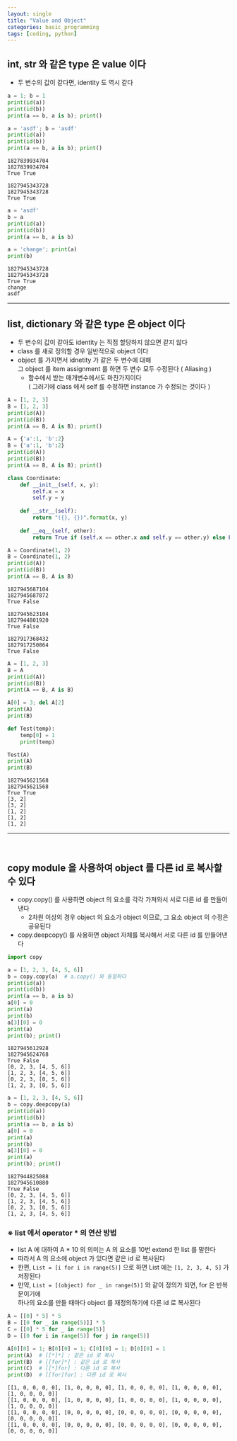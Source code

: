 ```yaml
---
layout: single
title: "Value and Object"
categories: basic_programming
tags: [coding, python]
---
```



## int, str 와 같은 type 은 value 이다
- 두 변수의 값이 같다면, identity 도 역시 같다


```python
a = 1; b = 1
print(id(a))
print(id(b))
print(a == b, a is b); print()

a = 'asdf'; b = 'asdf'
print(id(a))
print(id(b))
print(a == b, a is b); print()
```

    1827839934704
    1827839934704
    True True
    
    1827945343728
    1827945343728
    True True
    
    


```python
a = 'asdf'
b = a
print(id(a))
print(id(b))
print(a == b, a is b)

a = 'change'; print(a)
print(b)
```

    1827945343728
    1827945343728
    True True
    change
    asdf
    

<hr>

## list, dictionary 와 같은 type 은 object 이다
- 두 변수의 값이 같아도 identity 는 직접 할당하지 않으면 같지 않다
- class 를 새로 정의할 경우 일반적으로 object 이다
- object 를 가지면서 idnetity 가 같은 두 변수에 대해 <br>
  그 object 를 item assignment 를 하면 두 변수 모두 수정된다  ( Aliasing )
  - 함수에서 받는 매개변수에서도 마찬가지이다 <br>
    ( 그러기에 class 에서 self 를 수정하면 instance 가 수정되는 것이다 )


```python
A = [1, 2, 3]
B = [1, 2, 3]
print(id(A))
print(id(B))
print(A == B, A is B); print()

A = {'a':1, 'b':2}
B = {'a':1, 'b':2}
print(id(A))
print(id(B))
print(A == B, A is B); print()

class Coordinate:
    def __init__(self, x, y):
        self.x = x
        self.y = y
    
    def __str__(self):
        return "({}, {})".format(x, y)
    
    def __eq__(self, other):
        return True if (self.x == other.x and self.y == other.y) else False

A = Coordinate(1, 2)
B = Coordinate(1, 2)
print(id(A))
print(id(B))
print(A == B, A is B)
```

    1827945687104
    1827945687872
    True False
    
    1827945623104
    1827944801920
    True False
    
    1827917368432
    1827917250864
    True False
    


```python
A = [1, 2, 3]
B = A
print(id(A))
print(id(B))
print(A == B, A is B)

A[0] = 3; del A[2]
print(A)
print(B)

def Test(temp):
    temp[0] = 1
    print(temp)

Test(A)
print(A)
print(B)
```

    1827945621568
    1827945621568
    True True
    [3, 2]
    [3, 2]
    [1, 2]
    [1, 2]
    [1, 2]
    

<hr>
<br>

## copy module 을 사용하여 object 를 다른 id 로 복사할 수 있다
- copy.copy() 를 사용하면 object 의 요소를 각각 가져와서 서로 다른 id 를 만들어낸다
  - 2차원 이상의 경우 object 의 요소가 object 이므로, 그 요소 object 의 수정은 공유된다
- copy.deepcopy() 를 사용하면 object 자체를 복사해서 서로 다른 id 를 만들어낸다


```python
import copy

a = [1, 2, 3, [4, 5, 6]]
b = copy.copy(a)  # a.copy() 와 동일하다
print(id(a))
print(id(b))
print(a == b, a is b)
a[0] = 0
print(a)
print(b)
a[3][0] = 0
print(a)
print(b); print()
```

    1827945612928
    1827945624768
    True False
    [0, 2, 3, [4, 5, 6]]
    [1, 2, 3, [4, 5, 6]]
    [0, 2, 3, [0, 5, 6]]
    [1, 2, 3, [0, 5, 6]]
    
    


```python
a = [1, 2, 3, [4, 5, 6]]
b = copy.deepcopy(a)
print(id(a))
print(id(b))
print(a == b, a is b)
a[0] = 0
print(a)
print(b)
a[3][0] = 0
print(a)
print(b); print()
```

    1827944825088
    1827945610880
    True False
    [0, 2, 3, [4, 5, 6]]
    [1, 2, 3, [4, 5, 6]]
    [0, 2, 3, [0, 5, 6]]
    [1, 2, 3, [4, 5, 6]]
    
    

### ※ list 에서 operator * 의 연산 방법
- list A 에 대하여 A * 10 의 의미는 A 의 요소를 10번 extend 한 list 를 말한다
- 따라서 A 의 요소에 object 가 있다면 같은 id 로 복사된다
- 한편, `List = [i for i in range(5)]` 으로 하면 List 에는 `[1, 2, 3, 4, 5]` 가 저장된다
- 만약, `List = [(object) for _ in range(5)]` 와 같이 정의가 되면, for 은 반복문이기에 <br>
  하나의 요소를 만들 때마다 object 를 재정의하기에 다른 id 로 복사된다 


```python
A = [[0] * 5] * 5
B = [[0 for _ in range(5)]] * 5
C = [[0] * 5 for _ in range(5)]
D = [[0 for i in range(5)] for j in range(5)]

A[0][0] = 1; B[0][0] = 1; C[0][0] = 1; D[0][0] = 1
print(A)  # [[*]*] : 같은 id 로 복사
print(B)  # [[for]*] : 같은 id 로 복사
print(C)  # [[*]for] : 다른 id 로 복사
print(D)  # [[for]for] : 다른 id 로 복사
```

    [[1, 0, 0, 0, 0], [1, 0, 0, 0, 0], [1, 0, 0, 0, 0], [1, 0, 0, 0, 0], [1, 0, 0, 0, 0]]
    [[1, 0, 0, 0, 0], [1, 0, 0, 0, 0], [1, 0, 0, 0, 0], [1, 0, 0, 0, 0], [1, 0, 0, 0, 0]]
    [[1, 0, 0, 0, 0], [0, 0, 0, 0, 0], [0, 0, 0, 0, 0], [0, 0, 0, 0, 0], [0, 0, 0, 0, 0]]
    [[1, 0, 0, 0, 0], [0, 0, 0, 0, 0], [0, 0, 0, 0, 0], [0, 0, 0, 0, 0], [0, 0, 0, 0, 0]]
    
